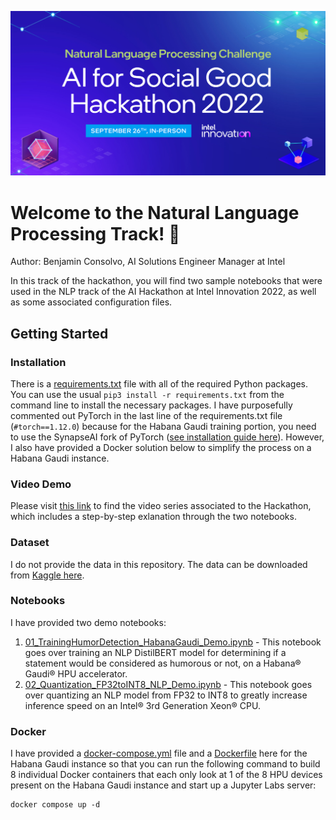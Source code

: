 
<p align="center"><img src="pngs/20220926_hackathon_nlp_track.png" width="600" /></p>

# Welcome to the Natural Language Processing Track! 🚀

Author: Benjamin Consolvo, AI Solutions Engineer Manager at Intel

In this track of the hackathon, you will find two sample notebooks that were used in the NLP track of the AI Hackathon at Intel Innovation 2022, as well as some associated configuration files.

## Getting Started

### Installation
There is a [requirements.txt](requirements.txt) file with all of the required Python packages. You can use the usual `pip3 install -r requirements.txt` from the command line to install the necessary packages. I have purposefully commented out PyTorch in the last line of the requirements.txt file (`#torch==1.12.0`) because for the Habana Gaudi training portion, you need to use the SynapseAI fork of PyTorch ([see installation guide here](https://docs.habana.ai/en/latest/Installation_Guide/index.html#gaudi-installation-guide)). However, I also have provided a Docker solution below to simplify the process on a Habana Gaudi instance.

### Video Demo
Please visit [this link](https://www.intel.com/content/www/us/en/developer/videos/ai-for-social-good-hackathon.html) to find the video series associated to the Hackathon, which includes a step-by-step exlanation through the two notebooks.

### Dataset
I do not provide the data in this repository. The data can be downloaded from [Kaggle here](https://www.kaggle.com/datasets/deepcontractor/200k-short-texts-for-humor-detection).

### Notebooks
I have provided two demo notebooks:
1. [01_TrainingHumorDetection_HabanaGaudi_Demo.ipynb](01_TrainingHumorDetection_HabanaGaudi_Demo.ipynb) - This notebook goes over training an NLP DistilBERT model for determining if a statement would be considered as humorous or not, on a Habana® Gaudi® HPU accelerator.
2. [02_Quantization_FP32toINT8_NLP_Demo.ipynb](02_Quantization_FP32toINT8_NLP_Demo.ipynb) - This notebook goes over quantizing an NLP model from FP32 to INT8 to greatly increase inference speed on an Intel® 3rd Generation Xeon® CPU.

### Docker
I have provided a [docker-compose.yml](docker-compose.yml) file and a [Dockerfile](Dockerfile) here for the Habana Gaudi instance so that you can run the following command to build 8 individual Docker containers that each only look at 1 of the 8 HPU devices present on the Habana Gaudi instance and start up a Jupyter Labs server:
```
docker compose up -d
```




